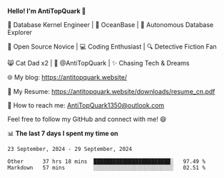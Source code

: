 
**Hello! I'm AntiTopQuark 👋**

🔧 Database Kernel Engineer | 🌊 OceanBase | 🤖 Autonomous Database Explorer

🌱 Open Source Novice | 💻 Coding Enthusiast | 🔍 Detective Fiction Fan

😸 Cat Dad x2 | 🎉 @AntiTopQuark | ✨ Chasing Tech & Dreams

🌐 My blog: https://antitopquark.website/

📄 My Resume: https://antitopquark.website/downloads/resume_cn.pdf

📧 How to reach me: AntiTopQuark1350@outlook.com

Feel free to follow my GitHub and connect with me! 😄

📊 **The last 7 days I spent my time on** 

<!--START_SECTION:waka-->
```text
23 September, 2024 - 29 September, 2024

Other      37 hrs 18 mins  ████████████████████████░   97.49 % 
Markdown   57 mins         ░░░░░░░░░░░░░░░░░░░░░░░░░   02.51 %
```
<!--END_SECTION:waka-->


